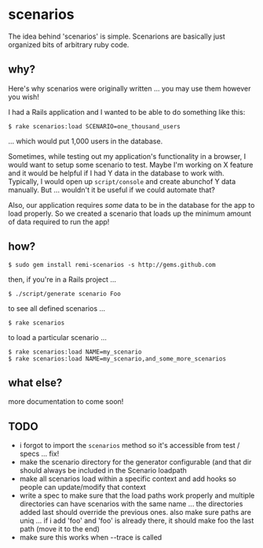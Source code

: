 scenarios
=========

The idea behind 'scenarios' is simple.  Scenarions are basically just organized bits of arbitrary ruby code.


why?
----

Here's why scenarios were originally written ... you may use them however you wish!

I had a Rails application and I wanted to be able to do something like this:

    $ rake scenarios:load SCENARIO=one_thousand_users

... which would put 1,000 users in the database.

Sometimes, while testing out my application's functionality in a browser, I would 
want to setup some scenario to test.  Maybe I'm working on X feature and it would 
be helpful if I had Y data in the database to work with.  Typically, I would 
open up `script/console` and create abunchof Y data manually.  But ... wouldn't it 
be useful if we could automate that?

Also, our application requires *some* data to be in the database for the app to 
load properly.  So we created a scenario that loads up the minimum amount of 
data required to run the app!


how?
----

    $ sudo gem install remi-scenarios -s http://gems.github.com

then, if you're in a Rails project ...

    $ ./script/generate scenario Foo

to see all defined scenarios ...

    $ rake scenarios

to load a particular scenario ...

    $ rake scenarios:load NAME=my_scenario
    $ rake scenarios:load NAME=my_scenario,and_some_more_scenarios


what else?
----------

more documentation to come soon!


TODO
----

 - i forgot to import the `scenarios` method so it's accessible from test / specs ... fix!
 - make the scenario directory for the generator configurable (and that dir should always be included in the Scenario loadpath
 - make all scenarios load within a specific context and add hooks so people can update/modify that context
 - write a spec to make sure that the load paths work properly and multiple directories can have scenarios with the same name ... the directories added last should override the previous ones.  also make sure paths are uniq ... if i add 'foo' and 'foo' is already there, it should make foo the last path (move it to the end)
 - make sure this works when --trace is called
